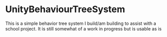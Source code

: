 # UnityBehaviourTreeSystem
This is a simple behavior tree system I build/am building to assist with a school project. It is still somewhat of a work in progress but is usable as is
